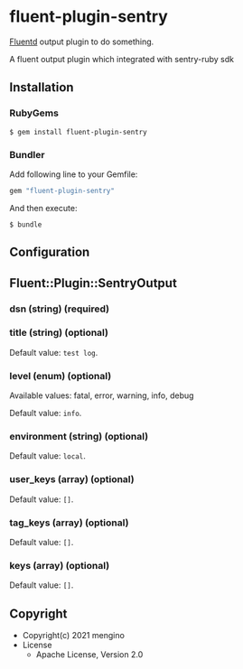 # fluent-plugin-sentry

[Fluentd](https://fluentd.org/) output plugin to do something.

A fluent output plugin which integrated with sentry-ruby sdk

## Installation

### RubyGems

```
$ gem install fluent-plugin-sentry
```

### Bundler

Add following line to your Gemfile:

```ruby
gem "fluent-plugin-sentry"
```

And then execute:

```
$ bundle
```

## Configuration

## Fluent::Plugin::SentryOutput

### dsn (string) (required)

### title (string) (optional)


Default value: `test log`.

### level (enum) (optional)


Available values: fatal, error, warning, info, debug

Default value: `info`.

### environment (string) (optional)


Default value: `local`.

### user_keys (array) (optional)


Default value: `[]`.

### tag_keys (array) (optional)


Default value: `[]`.

### keys (array) (optional)


Default value: `[]`.


## Copyright

* Copyright(c) 2021 mengino
* License
  * Apache License, Version 2.0
